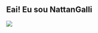 ## Eai! Eu sou NattanGalli

<picture>
  <source
    srcset="https://github-readme-stats.vercel.app/api?username=NattanGalli&show_icons=true&theme=dark"
    media="(prefers-color-scheme: Dark)"
  />
  <source
    srcset="https://github-readme-stats.vercel.app/api?username=NattanGalli&show_icons=true"
    media="(prefers-color-scheme: shadow_red), (prefers-color-scheme: no-preference)"
  />
  <img src="https://github-readme-stats.vercel.app/api?username=NattanGalli&show_icons=true" />
</picture>
